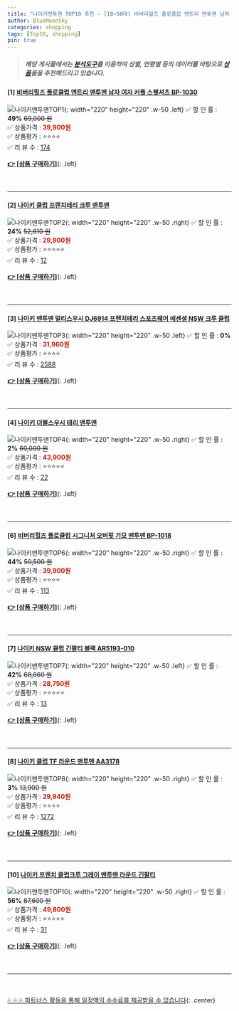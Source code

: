 ```yaml
---
title: "나이키맨투맨 TOP10 추천 - [10~50대] 비버리힐즈 폴로클럽 엔트리 맨투맨 남자 여자 커플 스웻셔츠 BP-1030"
author: BlueMoonSky
categories: shopping
tags: [Top10, shopping]
pin: true
---
```


> ##### 해당 게시물에서는 [**분석도구**](https://itemscout.io/)를 이용하여 **성별**, **연령별** 등의 데이터를 바탕으로 [**상품**](https://link.coupang.com/a/baae76)들을 추천해드리고 있습니다.

#### [1] [비버리힐즈 폴로클럽 엔트리 맨투맨 남자 여자 커플 스웻셔츠 BP-1030](https://link.coupang.com/re/AFFSDP?lptag=AF5964186&subid=bluemoonsky6999&pageKey=7578989782&traceid=V0-153&itemId=20002947068&vendorItemId=87100017337)
![나이키맨투맨TOP1](https://thumbnail7.coupangcdn.com/thumbnails/remote/230x230ex/image/vendor_inventory/0a96/21a6720b94a699a91a077f54e2ef16d98bca7ba60115c6fd723a0bf643e5.jpg){: width="220" height="220" .w-50 .left}
✅ 할 인 률 : **49%** ~~<del class="base-price"> 69,000  </del>원~~<br>
✅ 상품가격 : <span style="color:#cb1400"> **39,900원** </span><br>
✅ 상품평가 : ⭐⭐⭐⭐<br>
✅ 리 뷰 수 : [174](https://link.coupang.com/re/AFFSDP?lptag=AF5964186&subid=bluemoonsky6999&pageKey=7578989782&traceid=V0-153&itemId=20002947068&vendorItemId=87100017337)<br>
<br>
[**👉  [상품 구매하기]**](https://link.coupang.com/re/AFFSDP?lptag=AF5964186&subid=bluemoonsky6999&pageKey=7578989782&traceid=V0-153&itemId=20002947068&vendorItemId=87100017337){: .left}
<br>
<br>
<br>

***

#### [2] [나이키 클럽 프렌치테리 크루 맨투맨](https://link.coupang.com/re/AFFSDP?lptag=AF5964186&subid=bluemoonsky6999&pageKey=7159382347&traceid=V0-153&itemId=18014710199&vendorItemId=84442279127)
![나이키맨투맨TOP2](https://thumbnail9.coupangcdn.com/thumbnails/remote/230x230ex/image/vendor_inventory/8b5d/515b07f5db43601bd57a5d6b83c6f7cfe79af26c47b7294437d909e446b8.jpg){: width="220" height="220" .w-50 .right}
✅ 할 인 률 : **24%** ~~<del class="base-price"> 52,610  </del>원~~<br>
✅ 상품가격 : <span style="color:#cb1400"> **29,900원** </span><br>
✅ 상품평가 : ⭐⭐⭐⭐⭐<br>
✅ 리 뷰 수 : [12](https://link.coupang.com/re/AFFSDP?lptag=AF5964186&subid=bluemoonsky6999&pageKey=7159382347&traceid=V0-153&itemId=18014710199&vendorItemId=84442279127)<br>
<br>
[**👉  [상품 구매하기]**](https://link.coupang.com/re/AFFSDP?lptag=AF5964186&subid=bluemoonsky6999&pageKey=7159382347&traceid=V0-153&itemId=18014710199&vendorItemId=84442279127){: .left}
<br>
<br>
<br>

***

#### [3] [나이키 맨투맨 멀티스우시 DJ6914 프렌치테리 스포츠웨어 에센셜 NSW 크루 클럽](https://link.coupang.com/re/AFFSDP?lptag=AF5964186&subid=bluemoonsky6999&pageKey=7585011222&traceid=V0-153&itemId=20030577356&vendorItemId=87127121976)
![나이키맨투맨TOP3](https://thumbnail8.coupangcdn.com/thumbnails/remote/230x230ex/image/vendor_inventory/0528/f4372fa85f0cc163e22b497042fdefe2f5632ff62d4d88a56f374aeff2a3.jpg){: width="220" height="220" .w-50 .left}
✅ 할 인 률 : **0%** <br>
✅ 상품가격 : <span style="color:#cb1400"> **31,960원** </span><br>
✅ 상품평가 : ⭐⭐⭐⭐<br>
✅ 리 뷰 수 : [2588](https://link.coupang.com/re/AFFSDP?lptag=AF5964186&subid=bluemoonsky6999&pageKey=7585011222&traceid=V0-153&itemId=20030577356&vendorItemId=87127121976)<br>
<br>
[**👉  [상품 구매하기]**](https://link.coupang.com/re/AFFSDP?lptag=AF5964186&subid=bluemoonsky6999&pageKey=7585011222&traceid=V0-153&itemId=20030577356&vendorItemId=87127121976){: .left}
<br>
<br>
<br>

***

#### [4] [나이키 더블스우시 테리 맨투맨](https://link.coupang.com/re/AFFSDP?lptag=AF5964186&subid=bluemoonsky6999&pageKey=7600622312&traceid=V0-153&itemId=20105021685&vendorItemId=87200009222)
![나이키맨투맨TOP4](https://thumbnail7.coupangcdn.com/thumbnails/remote/230x230ex/image/vendor_inventory/2641/4a1a7086f475d1e4741844829e755e1eaacee58bbedd9d33d1e577357661.jpg){: width="220" height="220" .w-50 .right}
✅ 할 인 률 : **2%** ~~<del class="base-price"> 60,000  </del>원~~<br>
✅ 상품가격 : <span style="color:#cb1400"> **43,900원** </span><br>
✅ 상품평가 : ⭐⭐⭐⭐⭐<br>
✅ 리 뷰 수 : [22](https://link.coupang.com/re/AFFSDP?lptag=AF5964186&subid=bluemoonsky6999&pageKey=7600622312&traceid=V0-153&itemId=20105021685&vendorItemId=87200009222)<br>
<br>
[**👉  [상품 구매하기]**](https://link.coupang.com/re/AFFSDP?lptag=AF5964186&subid=bluemoonsky6999&pageKey=7600622312&traceid=V0-153&itemId=20105021685&vendorItemId=87200009222){: .left}
<br>
<br>
<br>

***

#### [6] [비버리힐즈 폴로클럽 시그니처 오버핏 기모 맨투맨 BP-1018](https://link.coupang.com/re/AFFSDP?lptag=AF5964186&subid=bluemoonsky6999&pageKey=6801800605&traceid=V0-153&itemId=16058392214&vendorItemId=83261758325)
![나이키맨투맨TOP6](https://thumbnail8.coupangcdn.com/thumbnails/remote/230x230ex/image/vendor_inventory/2382/2eb3ad95960265d286072acfd93d2208d631ffdd7c2dc722dba6c7341011.jpg){: width="220" height="220" .w-50 .right}
✅ 할 인 률 : **44%** ~~<del class="base-price"> 50,500  </del>원~~<br>
✅ 상품가격 : <span style="color:#cb1400"> **39,900원** </span><br>
✅ 상품평가 : ⭐⭐⭐⭐<br>
✅ 리 뷰 수 : [113](https://link.coupang.com/re/AFFSDP?lptag=AF5964186&subid=bluemoonsky6999&pageKey=6801800605&traceid=V0-153&itemId=16058392214&vendorItemId=83261758325)<br>
<br>
[**👉  [상품 구매하기]**](https://link.coupang.com/re/AFFSDP?lptag=AF5964186&subid=bluemoonsky6999&pageKey=6801800605&traceid=V0-153&itemId=16058392214&vendorItemId=83261758325){: .left}
<br>
<br>
<br>

***

#### [7] [나이키 NSW 클럽 긴팔티 블랙 AR5193-010](https://link.coupang.com/re/AFFSDP?lptag=AF5964186&subid=bluemoonsky6999&pageKey=7181619492&traceid=V0-153&itemId=18113608232&vendorItemId=85265113194)
![나이키맨투맨TOP7](https://thumbnail10.coupangcdn.com/thumbnails/remote/230x230ex/image/vendor_inventory/dbb9/b01353b4ccc8fd29f30a8d4a85633404230830697ebb1002015f76a00fde.jpg){: width="220" height="220" .w-50 .left}
✅ 할 인 률 : **42%** ~~<del class="base-price"> 68,860  </del>원~~<br>
✅ 상품가격 : <span style="color:#cb1400"> **28,750원** </span><br>
✅ 상품평가 : ⭐⭐⭐⭐⭐<br>
✅ 리 뷰 수 : [13](https://link.coupang.com/re/AFFSDP?lptag=AF5964186&subid=bluemoonsky6999&pageKey=7181619492&traceid=V0-153&itemId=18113608232&vendorItemId=85265113194)<br>
<br>
[**👉  [상품 구매하기]**](https://link.coupang.com/re/AFFSDP?lptag=AF5964186&subid=bluemoonsky6999&pageKey=7181619492&traceid=V0-153&itemId=18113608232&vendorItemId=85265113194){: .left}
<br>
<br>
<br>

***

#### [8] [나이키 클럽 TF 라운드 맨투맨 AA3178](https://link.coupang.com/re/AFFSDP?lptag=AF5964186&subid=bluemoonsky6999&pageKey=6060934294&traceid=V0-153&itemId=11144945347&vendorItemId=86354336463)
![나이키맨투맨TOP8](https://thumbnail7.coupangcdn.com/thumbnails/remote/230x230ex/image/vendor_inventory/fcb2/634cd455f8105843fe1df3da723dc2ad5f071da523f3627dc75ac1bae747.jpg){: width="220" height="220" .w-50 .right}
✅ 할 인 률 : **3%** ~~<del class="base-price"> 13,900  </del>원~~<br>
✅ 상품가격 : <span style="color:#cb1400"> **29,940원** </span><br>
✅ 상품평가 : ⭐⭐⭐⭐<br>
✅ 리 뷰 수 : [1272](https://link.coupang.com/re/AFFSDP?lptag=AF5964186&subid=bluemoonsky6999&pageKey=6060934294&traceid=V0-153&itemId=11144945347&vendorItemId=86354336463)<br>
<br>
[**👉  [상품 구매하기]**](https://link.coupang.com/re/AFFSDP?lptag=AF5964186&subid=bluemoonsky6999&pageKey=6060934294&traceid=V0-153&itemId=11144945347&vendorItemId=86354336463){: .left}
<br>
<br>
<br>

***

#### [10] [나이키 프렌치 클럽크루 그레이 맨투맨 라운드 긴팔티](https://link.coupang.com/re/AFFSDP?lptag=AF5964186&subid=bluemoonsky6999&pageKey=7048145156&traceid=V0-153&itemId=17446661331&vendorItemId=87066503646)
![나이키맨투맨TOP10](https://thumbnail6.coupangcdn.com/thumbnails/remote/230x230ex/image/vendor_inventory/a287/09f1e585ce7bfa216e278524875d3a083436390fdea6c9550b82ae0a4287.jpg){: width="220" height="220" .w-50 .right}
✅ 할 인 률 : **56%** ~~<del class="base-price"> 87,600  </del>원~~<br>
✅ 상품가격 : <span style="color:#cb1400"> **49,800원** </span><br>
✅ 상품평가 : ⭐⭐⭐⭐⭐<br>
✅ 리 뷰 수 : [31](https://link.coupang.com/re/AFFSDP?lptag=AF5964186&subid=bluemoonsky6999&pageKey=7048145156&traceid=V0-153&itemId=17446661331&vendorItemId=87066503646)<br>
<br>
[**👉  [상품 구매하기]**](https://link.coupang.com/re/AFFSDP?lptag=AF5964186&subid=bluemoonsky6999&pageKey=7048145156&traceid=V0-153&itemId=17446661331&vendorItemId=87066503646){: .left}
<br>
<br>
<br>

***
<br><br>[💦 💦 💦 파트너스 활동을 통해 일정액의 수수료를 제공받을 수 있습니다](https://link.coupang.com/a/baae76){: .center}
